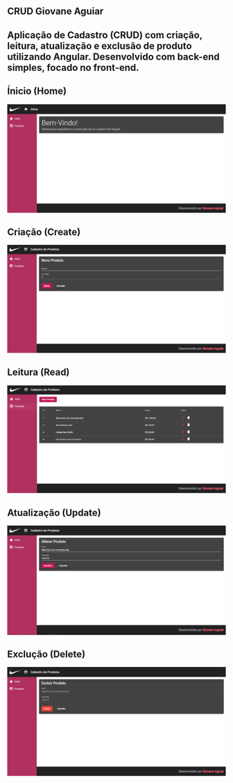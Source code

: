 ## CRUD Giovane Aguiar
## Aplicação de Cadastro (CRUD) com criação, leitura, atualização e exclusão de produto utilizando Angular. Desenvolvido com back-end simples, focado no front-end. 

## Ínicio (Home)

<img src="/frontend/src/assets/1.png"> 

## Criação (Create)


<img src="/frontend/src/assets/2.png">

## Leitura (Read)

<img src="/frontend/src/assets/3.png">

## Atualização (Update)

<img src="/frontend/src/assets/4.png">

## Exclução (Delete)

<img src="/frontend/src/assets/5.png">
